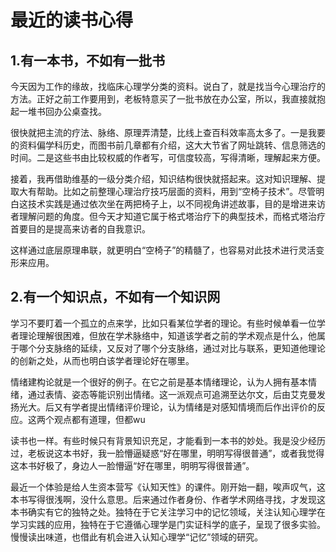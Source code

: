 # 最近的读书心得


## 1.有一本书，不如有一批书

今天因为工作的缘故，找临床心理学分类的资料。说白了，就是找当今心理治疗的方法。正好之前工作要用到，老板特意买了一批书放在办公室，所以，我直接就抱起一堆书回办公桌查找。

很快就把主流的疗法、脉络、原理弄清楚，比线上查百科效率高太多了。一是我要的资料偏学科历史，而图书前几章都有介绍，这大大节省了网址跳转、信息筛选的时间。二是这些书由比较权威的作者写，可信度较高，写得清晰，理解起来方便。

接着，我再借助维基的一级分类介绍，知识结构很快就搭起来。这对知识理解、提取大有帮助。比如之前整理心理治疗技巧层面的资料，用到“空椅子技术”。尽管明白这技术实践是通过依次坐在两把椅子上，以不同视角讲述故事，目的是增进来访者理解问题的角度。但今天才知道它属于格式塔治疗下的典型技术，而格式塔治疗首要目的是提高来访者的自我意识。

这样通过底层原理串联，就更明白“空椅子”的精髓了，也容易对此技术进行灵活变形来应用。

## 2.有一个知识点，不如有一个知识网

学习不要盯着一个孤立的点来学，比如只看某位学者的理论。有些时候单看一位学者理论理解很困难，但放在学术脉络中，知道该学者之前的学术观点是什么，他属于哪个分支脉络的延续，又反对了哪个分支脉络，通过对比与联系，更知道他理论的创新之处，从而也明白该学者理论好在哪里。

情绪建构论就是一个很好的例子。在它之前是基本情绪理论，认为人拥有基本情绪，通过表情、姿态等能识别出情绪。这一派观点可追溯至达尔文，后由艾克曼发扬光大。后又有学者提出情绪评价理论，认为情绪是对感知情境而后作出评价的反应。这两个观点都有道理，但都wu

读书也一样。有些时候只有背景知识充足，才能看到一本书的妙处。我是没少经历过，老板说这本书好，我一脸懵逼疑惑“好在哪里，明明写得很普通”，或者我觉得这本书好极了，身边人一脸懵逼“好在哪里，明明写得很普通”。

最近一个体验是给人生资本营写《认知天性》的课件。刚开始一翻，唉声叹气，这本书写得很浅啊，没什么意思。后来通过作者身份、作者学术网络寻找，才发现这本书确实有它的独特之处。独特在于它关注学习中的记忆领域，关注认知心理学在学习实践的应用，独特在于它遵循心理学是门实证科学的底子，呈现了很多实验。慢慢读出味道，也借此有机会进入认知心理学“记忆”领域的研究。

